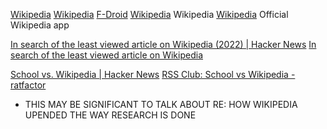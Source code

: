 
[Wikipedia](http://www.wikipedia.com/)
[Wikipedia](https://github.com/wikimedia/apps-android-wikipedia)
[F-Droid](https://f-droid.org/app/org.wikipedia)
[Wikipedia](https://f-droid.org/packages/org.wikipedia)
Wikipedia
[Wikipedia](https://github.com/wikimedia/wikipedia-ios)
Official Wikipedia app

[In search of the least viewed article on Wikipedia (2022) | Hacker News](https://news.ycombinator.com/item?id=37955600)
[In search of the least viewed article on Wikipedia](https://colinmorris.github.io/blog/unpopular-wiki-articles)

[School vs. Wikipedia | Hacker News](https://news.ycombinator.com/item?id=33122705)
[RSS Club: School vs Wikipedia - ratfactor](https://ratfactor.com/rss-club/school-vs-wikipedia)
- THIS MAY BE SIGNIFICANT TO TALK ABOUT RE: HOW WIKIPEDIA UPENDED THE WAY RESEARCH IS DONE
